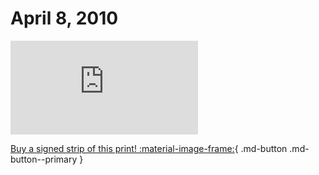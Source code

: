 # April 8, 2010

![](https://www.achewood.com/comic.php?date=04082010)

[Buy a signed strip of this print! :material-image-frame:](https://achewood-holiday-pop-up.myshopify.com/products/strip#04082010){ .md-button .md-button--primary }
